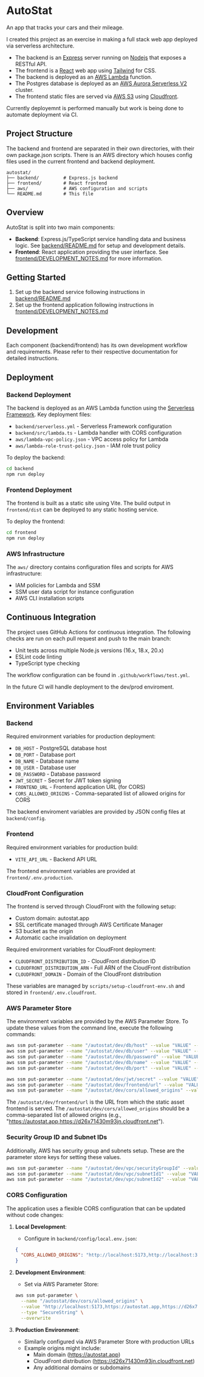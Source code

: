 # AutoStat

An app that tracks your cars and their mileage.

I created this project as an exercise in making a full stack web app deployed via serverless architecture.
- The backend is an [Express](https://expressjs.com/) server running on [Nodejs](https://nodejs.org) that exposes a RESTful API.
- The frontend is a [React](https://react.dev/) web app using [Tailwind](https://tailwindcss.com/) for CSS.
- The backend is deployed as an [AWS Lambda](https://aws.amazon.com/lambda/) function.
- The Postgres database is deployed as an [AWS Aurora Serverless V2](https://aws.amazon.com/rds/aurora/serverless/) cluster.
- The frontend static files are served via [AWS S3](https://aws.amazon.com/s3/) using [Cloudfront](https://aws.amazon.com/cloudfront/).

Currently deployemnt is performed manually but work is being done to automate deployment via CI.

## Project Structure

The backend and frontend are separated in their own directories, with their own package.json scripts.
There is an AWS directory which houses config files used in the current frontend and backend deployment.

```
autostat/
├── backend/         # Express.js backend
├── frontend/        # React frontend
├── aws/             # AWS configuration and scripts
└── README.md        # This file
```

## Overview

AutoStat is split into two main components:

- **Backend**: Express.js/TypeScript service handling data and business logic. See [backend/README.md](backend/README.md) for setup and development details.
- **Frontend**: React application providing the user interface. See [frontend/DEVELOPMENT_NOTES.md](frontend/DEVELOPMENT_NOTES.md) for more information.

## Getting Started

1. Set up the backend service following instructions in [backend/README.md](backend/README.md)
2. Set up the frontend application following instructions in [frontend/DEVELOPMENT_NOTES.md](frontend/DEVELOPMENT_NOTES.md)

## Development

Each component (backend/frontend) has its own development workflow and requirements. Please refer to their respective documentation for detailed instructions.

## Deployment

### Backend Deployment

The backend is deployed as an AWS Lambda function using the [Serverless Framework](https://www.serverless.com). Key deployment files:

- `backend/serverless.yml` - Serverless Framework configuration
- `backend/src/lambda.ts` - Lambda handler with CORS configuration
- `aws/lambda-vpc-policy.json` - VPC access policy for Lambda
- `aws/lambda-role-trust-policy.json` - IAM role trust policy

To deploy the backend:
```bash
cd backend
npm run deploy
```

### Frontend Deployment

The frontend is built as a static site using Vite. The build output in `frontend/dist` can be deployed to any static hosting service.

To deploy the frontend:
```bash
cd frontend
npm run deploy
```

### AWS Infrastructure

The `aws/` directory contains configuration files and scripts for AWS infrastructure:

- IAM policies for Lambda and SSM
- SSM user data script for instance configuration
- AWS CLI installation scripts

## Continuous Integration

The project uses GitHub Actions for continuous integration. The following checks are run on each pull request and push to the main branch:

- Unit tests across multiple Node.js versions (16.x, 18.x, 20.x)
- ESLint code linting
- TypeScript type checking

The workflow configuration can be found in `.github/workflows/test.yml`.

In the future CI will handle deployment to the dev/prod enviroment.

## Environment Variables

### Backend
Required environment variables for production deployment:
- `DB_HOST` - PostgreSQL database host
- `DB_PORT` - Database port
- `DB_NAME` - Database name
- `DB_USER` - Database user
- `DB_PASSWORD` - Database password
- `JWT_SECRET` - Secret for JWT token signing
- `FRONTEND_URL` - Frontend application URL (for CORS)
- `CORS_ALLOWED_ORIGINS` - Comma-separated list of allowed origins for CORS

The backend enviroment variables are provided by JSON config files at `backend/config`.

### Frontend
Required environment variables for production build:
- `VITE_API_URL` - Backend API URL

The frontend environment variables are provided at `frontend/.env.production`.

### CloudFront Configuration
The frontend is served through CloudFront with the following setup:
- Custom domain: autostat.app
- SSL certificate managed through AWS Certificate Manager
- S3 bucket as the origin
- Automatic cache invalidation on deployment

Required environment variables for CloudFront deployment:
- `CLOUDFRONT_DISTRIBUTION_ID` - CloudFront distribution ID
- `CLOUDFRONT_DISTRIBUTION_ARN` - Full ARN of the CloudFront distribution
- `CLOUDFRONT_DOMAIN` - Domain of the CloudFront distribution

These variables are managed by `scripts/setup-cloudfront-env.sh` and stored in `frontend/.env.cloudfront`.

### AWS Parameter Store
The environment variables are provided by the AWS Parameter Store. To update these values from the command line, execute the following commands:
```bash
aws ssm put-parameter --name "/autostat/dev/db/host" --value "VALUE" --type "SecureString" --overwrite
aws ssm put-parameter --name "/autostat/dev/db/user" --value "VALUE" --type "SecureString" --overwrite
aws ssm put-parameter --name "/autostat/dev/db/password" --value "VALUE" --type "SecureString" --overwrite
aws ssm put-parameter --name "/autostat/dev/db/name" --value "VALUE" --type "SecureString" --overwrite
aws ssm put-parameter --name "/autostat/dev/db/port" --value "VALUE" --type "SecureString" --overwrite

aws ssm put-parameter --name "/autostat/dev/jwt/secret" --value "VALUE" --type "SecureString" --overwrite
aws ssm put-parameter --name "/autostat/dev/frontend/url" --value "VALUE" --type "SecureString" --overwrite
aws ssm put-parameter --name "/autostat/dev/cors/allowed_origins" --value "VALUE" --type "SecureString" --overwrite
```

The `/autostat/dev/frontend/url` is the URL from which the static asset frontend is served.
The `/autostat/dev/cors/allowed_origins` should be a comma-separated list of allowed origins (e.g., "https://autostat.app,https://d26x71430m93jn.cloudfront.net").

### Security Group ID and Subnet IDs
Additionally, AWS has security group and subnets setup. These are the parameter store keys for setting these values.
```bash
aws ssm put-parameter --name "/autostat/dev/vpc/securityGroupId" --value "VALUE" --type "SecureString" --overwrite
aws ssm put-parameter --name "/autostat/dev/vpc/subnetId1" --value "VALUE" --type "SecureString" --overwrite
aws ssm put-parameter --name "/autostat/dev/vpc/subnetId2" --value "VALUE" --type "SecureString" --overwrite
```

### CORS Configuration
The application uses a flexible CORS configuration that can be updated without code changes:

1. **Local Development**:
   - Configure in `backend/config/local.env.json`:
   ```json
   {
     "CORS_ALLOWED_ORIGINS": "http://localhost:5173,http://localhost:3000"
   }
   ```

2. **Development Environment**:
   - Set via AWS Parameter Store:
   ```bash
   aws ssm put-parameter \
     --name "/autostat/dev/cors/allowed_origins" \
     --value "http://localhost:5173,https://autostat.app,https://d26x71430m93jn.cloudfront.net" \
     --type "SecureString" \
     --overwrite
   ```

3. **Production Environment**:
   - Similarly configured via AWS Parameter Store with production URLs
   - Example origins might include:
     - Main domain (https://autostat.app)
     - CloudFront distribution (https://d26x71430m93jn.cloudfront.net)
     - Any additional domains or subdomains